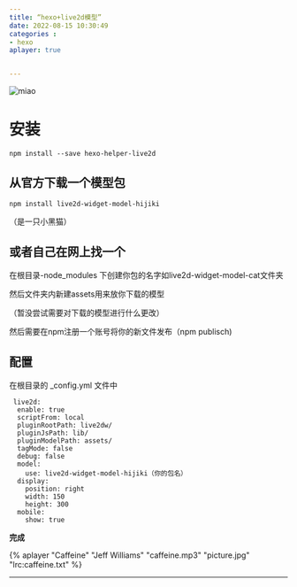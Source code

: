 ```yaml
---
title: “hexo+live2d模型”
date: 2022-08-15 10:30:49
categories : 
- hexo
aplayer: true


---
```

![miao](./%E2%80%9Chexo-live2d%E6%A8%A1%E5%9E%8B%E2%80%9D/a.jpg)
# 安装
```
npm install --save hexo-helper-live2d

```

## 从官方下载一个模型包
```
npm install live2d-widget-model-hijiki
```
（是一只小黑猫）

## 或者自己在网上找一个

 在根目录-node_modules 下创建你包的名字如live2d-widget-model-cat文件夹

 然后文件夹内新建assets用来放你下载的模型

 （暂没尝试需要对下载的模型进行什么更改）

 然后需要在npm注册一个账号将你的新文件发布（npm publisch)


 ## 配置
 在根目录的  _config.yml  文件中
```
 live2d:
  enable: true
  scriptFrom: local
  pluginRootPath: live2dw/
  pluginJsPath: lib/
  pluginModelPath: assets/
  tagMode: false
  debug: false
  model:
    use: live2d-widget-model-hijiki（你的包名）
  display:
    position: right
    width: 150
    height: 300
  mobile:
    show: true
```

**完成**

{% aplayer "Caffeine" "Jeff Williams" "caffeine.mp3" "picture.jpg" "lrc:caffeine.txt" %}

--------------------------------------------------------











